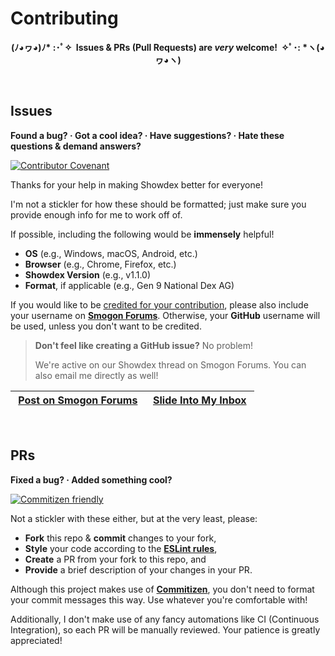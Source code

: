 # Contributing

<p align="center">
  <strong>
    (ﾉ◕ヮ◕)ﾉ* :･ﾟ✧&nbsp;&nbsp;Issues & PRs (Pull Requests) are <em>very</em> welcome!&nbsp;&nbsp;✧ﾟ･: *ヽ(◕ヮ◕ヽ)
  </strong>
</p>

<br>

## Issues

**Found a bug? · Got a cool idea? · Have suggestions? · Hate these questions & demand answers?**

[![Contributor Covenant](https://img.shields.io/badge/Contributor%20Covenant-2.1-4baaaa.svg)](./CODE_OF_CONDUCT.md)

Thanks for your help in making Showdex better for everyone!

I'm not a stickler for how these should be formatted; just make sure you provide enough info for me to work off of.

If possible, including the following would be **immensely** helpful!

* **OS** (e.g., Windows, macOS, Android, etc.)
* **Browser** (e.g., Chrome, Firefox, etc.)
* **Showdex Version** (e.g., v1.1.0)
* **Format**, if applicable (e.g., Gen 9 National Dex AG)

If you would like to be [credited for your contribution](../README.md#contributors), please also include your username on [**Smogon Forums**](https://smogon.com/forums). Otherwise, your **GitHub** username will be used, unless you don't want to be credited.

> **Don't feel like creating a GitHub issue?** No problem!
>
> We're active on our Showdex thread on Smogon Forums. You can also email me directly as well!

&nbsp;[Post on Smogon Forums](https://www.smogon.com/forums/threads/showdex-an-auto-updating-damage-calculator-built-into-showdown.3707265)&nbsp; | &nbsp;[Slide Into My Inbox](mailto:keith@tize.io)&nbsp;
--- | --- |

<br>

## PRs

**Fixed a bug? · Added something cool?**

[![Commitizen friendly](https://img.shields.io/badge/commitizen-friendly-brightgreen.svg)](http://commitizen.github.io/cz-cli)

Not a stickler with these either, but at the very least, please:

* **Fork** this repo & **commit** changes to your fork,
* **Style** your code according to the [**ESLint rules**](../.eslintrc.json),
* **Create** a PR from your fork to this repo, and
* **Provide** a brief description of your changes in your PR.

Although this project makes use of [**Commitizen**](http://commitizen.github.io/cz-cli), you don't need to format your commit messages this way. Use whatever you're comfortable with!

Additionally, I don't make use of any fancy automations like CI (Continuous Integration), so each PR will be manually reviewed. Your patience is greatly appreciated!
